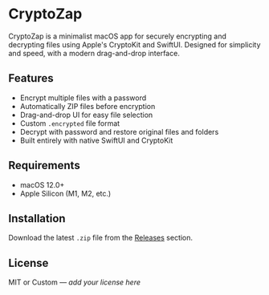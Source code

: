 # CryptoZap

CryptoZap is a minimalist macOS app for securely encrypting and decrypting files using Apple's CryptoKit and SwiftUI. Designed for simplicity and speed, with a modern drag-and-drop interface.

## Features

- Encrypt multiple files with a password
- Automatically ZIP files before encryption
- Drag-and-drop UI for easy file selection
- Custom `.encrypted` file format
- Decrypt with password and restore original files and folders
- Built entirely with native SwiftUI and CryptoKit

## Requirements

- macOS 12.0+
- Apple Silicon (M1, M2, etc.)

## Installation

Download the latest `.zip` file from the [Releases](https://github.com/rodnoy/CryptoZap/releases) section.

## License

MIT or Custom — _add your license here_
